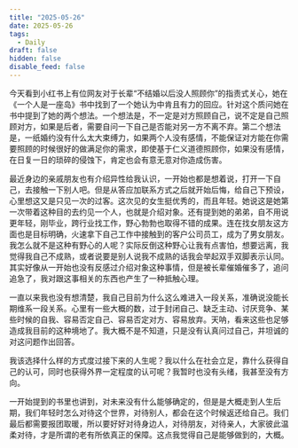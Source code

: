 ```yaml
---
title: "2025-05-26"
date: 2025-05-26
tags:
  - Daily
draft: false
hidden: false
disable_feed: false
---
```


今天看到小红书上有位网友对于长辈“不结婚以后没人照顾你”的指责式关心，她在《一个人是一座岛》书中找到了一个她认为中肯且有力的回应。针对这个质问她在书中提到了她的两个想法。一个想法是，不一定是对方照顾自己，说不定是自己照顾对方，如果是后者，需要自问一下自己是否能对另一方不离不弃。第二个想法是，一纸婚约没有什么太大束缚力，如果两个人没有感情，不能保证对方能在你需要照顾的时候很好的做满足你的需求，即使基于仁义道德照顾你，如果没有感情，在日复一日的琐碎的侵蚀下，肯定也会有意无意对你造成伤害。

最近身边的亲戚朋友也有介绍异性给我认识，一开始也都是想着说，打开一下自己，去接触一下别人吧。但是从答应加联系方式之后就开始后悔，给自己下预设，心里想这又是只见一次的过客。这次见的女生挺优秀的，而且年轻。她说这是她第一次带着这种目的去约见一个人，也就是介绍对象。还有提到她的弟弟，自不用说更年轻，刚毕业，跨行业找工作，野心勃勃也取得不错的成果。连在找女朋友这方面也是目标明确，火速拿下自己工作中接触到的客户公司员工，成为了男女朋友。我怎么就不是这种有野心的人呢？实际反倒这种野心让我有点害怕，想要远离，我觉得我自己不成熟，或者说要是别人说我不成熟的话我会举起双手双脚表示认同。其实好像从一开始也没有反感过介绍对象这种事情，但是被长辈催婚催多了，追问追急了，我对跟这事相关的东西也产生了一种抵触心理。

一直以来我也没有想清楚，我自己目前为什么这么难进入一段关系，准确说没能长期维系一段关系。心里有一些大概的数，过于封闭自己、缺乏主动、讨厌竞争、某些时候的自我、容易否定自己、容易否定对方、容易放弃。天呐，看来这些也足够造成我目前的这种境地了。我大概不是不知道，只是没有认真问过自己，并坦诚的对这问题作出回答。

我该选择什么样的方式度过接下来的人生呢？我以什么在社会立足，靠什么获得自己的认可，同时也获得外界一定程度的认可呢？我暂时也没有头绪，我甚至没有方向。

一开始提到的书里也讲到，对未来没有什么能够确定的，但是是大概走到人生后期，我们年轻时怎么对待这个世界，对待别人，都会在这个时候返还给自己。我们最后都需要报团取暖，所以要好好对待身边人，对待朋友，对待亲人，大家彼此温柔对待，才是所谓的老有所依真正的保障。这点我觉得自己是能够做到的，大概。